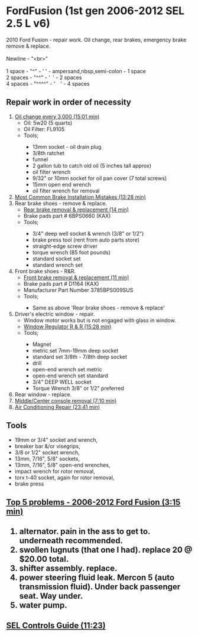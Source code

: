 <h1 id="ford">FordFusion (1st gen 2006-2012 SEL 2.5 L v6)</h1>
2010 Ford Fusion - repair work. Oil change, rear brakes, emergency brake remove &amp; replace.<br>
<br>
Newline - "&lt;br&gt;"<br>
<br>
1 space  - "^"    - '&nbsp;' - ampersand,nbsp,semi-colon - 1 space<br>
2 spaces - "^^"   - '&ensp;' - 2 spaces<br>
4 spaces - "^^^^" - '&emsp;' - 4 spaces<br>

<h2 id="repair">Repair work in order of necessity</h2>

<ol type="1">
<li> <a href="https://www.youtube.com/watch?v=Kc3Ax45X5fo">Oil change every 3,000 (15:01 min)</a>
  <ul>
    <li>Oil: 5w20 (5 quarts)</li>
    <li>Oil Filter: FL9105</li>
    <li>Tools;</li>
      <ul>
        <li>13mm socket - oil drain plug</li>
        <li>3/8th ratchet</li>
        <li>funnel</li>
        <li>2 gallon tub to catch old oil (5 inches tall approx)</li>
        <li>oil filter wrench</li>
        <li>9/32" or 10mm socket for oil pan cover (7 total screws)</li>
        <li>15mm open end wrench</li>
        <li>oil filter wrench for removal</li>
    </ul>
  </ul></li>
<li><a href="https://www.youtube.com/watch?v=1O1dOgG9cII">Most Common Brake Installation Mistakes (13:28 min)</a></li>

<li> Rear brake shoes - remove & replace.<br>
  <ul>
    <li><a href="https://www.youtube.com/watch?v=cikKzEFv_fs">Rear brake removal & replacement (14 min)</a></li>
    <li>Brake pads part # 6BPS0660 (KAX)</li>
    <li>Tools;</li>
     <ul>
       <li>3/4" deep well socket & wrench (3/8" or 1/2")
       <li>brake press tool (rent from auto parts store)</li>
       <li>straight-edge screw driver</li>
       <li>torque wrench (85 foot pounds)</li>
       <li>standard socket set</li>
       <li>standard wrench set</li>
    </ul>
  </ul>
</li>
<li> Front brake shoes - R&R.<br>
  <ul>
    <li><a href="https://www.youtube.com/watch?v=qrnqmVq10cw">Front brake removal & replacement (11 min)</a></li>
    <li>Brake pads part # D1164 (KAX)</li>
    <li>Manufacturer Part Number	‎3785BPS009SUS</li>
    <li>Tools;</li>
      <ul>
        <li>Same as above 'Rear brake shoes - remove & replace'</li>
    </ul>
  </ul></li>
  
<li> Driver's electric window - repair.<br>
  <ul>
    <li> Window motor works but is not engaged with glass in window.</li>
    <li> <a href="https://www.youtube.com/watch?v=qpxrymHjmXc">Window Regulator R & R (15:28 min)</a></li>
    <li> Tools;</li>
    <ul>
      <li>Magnet
      <li>metric set 7mm-19mm deep socket</li>
      <li>standard set 3/8th - 7/8th deep socket</li>
      <li>drill</li>
      <li>open-end wrench set metric</li>
      <li>open-end wrench set standard</li>
      <li>3/4" DEEP WELL socket</li>
      <li>Torque Wrench 3/8" or 1/2" preferred</li>
    </ul>
  </ul>
  </li>
  
  <li> Rear window - replace.<br></li>

  <li><a href="https://www.youtube.com/watch?v=CdjM3eWzD1Y">Middle/Center console removal (7:10 min)</a></li>

  <li><a href="https://www.youtube.com/watch?v=3cfPShi_-Nk">Air Conditioning Repair (23:41 min)</a></li>
</ol>

<h2>Tools</h2>
<ul>
  <li>19mm or 3/4" socket and wrench,</li>
  <li>breaker bar &/or visegrips,</li>
  <li>3/8 or 1/2" socket wrench,</li>
  <li>13mm, 7/16", 5/8" sockets,</li>
  <li>13mm, 7/16", 5/8" open-end wrenches,</li>
  <li>impact wrench for rotor removal,</li>
  <li>torx t-40 socket, again for rotor removal,</li>
  <li>brake press</li>
</ul>

<h2><a href="https://www.youtube.com/watch?v=yaRQo5uPNyY">Top 5 problems - 2006-2012 Ford Fusion (3:15 min)</a><h2>
<ol id="top5">
  <li>alternator.  pain in the ass to get to.  underneath recommended.</li>
  <li>swollen lugnuts (that one I had). replace 20 @ $20.00 total.</li>
  <li>shifter assembly. replace.</li>
  <li>power steering fluid leak. Mercon 5 (auto transmission fluid).  Under back passenger seat.  Way under.</li>
  <li>water pump.</li>
  </ol>

<h2><a href="https://www.youtube.com/watch?v=xrymc0CV86Q">SEL Controls Guide (11:23)</a></h2>


